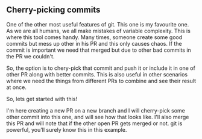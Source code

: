 ## Cherry-picking commits

One of the other most useful features of git. This one is my favourite one.
As we are all humans, we all make mistakes of variable complexity. This is
where this tool comes handy. Many times, someone create some good commits but
mess up other in his PR and this only causes chaos. If the commit is important
we need that merged but due to other bad commits in the PR we couldn't.

So, the option is to chery-pick that commit and push it or include it in one of
other PR along with better commits. This is also useful in other scenarios where
we need the things from different PRs to combine and see their result at once.

So, lets get started with this!

I'm here creating a new PR on a new branch and I will cherry-pick some other
commit into this one, and will see how that looks like. I'll also merge this PR
and will note that if the other open PR gets merged or not. git is powerful,
you'll surely know this in this example.
